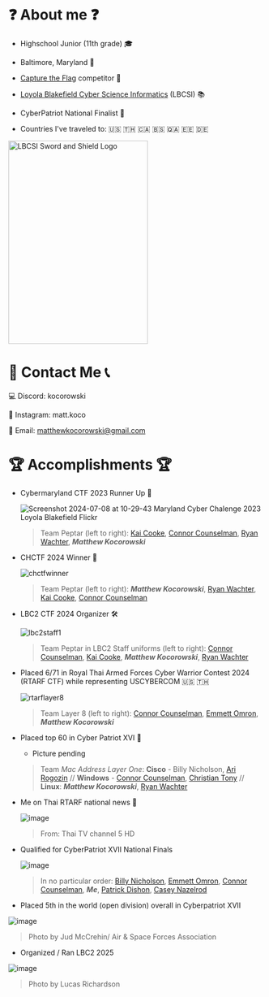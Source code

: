 # ❓ About me ❓

- Highschool Junior (11th grade) 🎓
- Baltimore, Maryland 📍
- [Capture the Flag](https://github.com/mattkoco/Sisyphus/tree/main) competitor 🚩
- [Loyola Blakefield Cyber Science Informatics](https://lbc2.org/lbcsi/) (LBCSI) 📚
- CyberPatriot National Finalist 👑

- Countries I've traveled to: 🇺🇸 🇹🇭 🇨🇦 🇧🇸 🇶🇦 🇪🇪 🇩🇪


<img src="https://github.com/mattkoco/mattkoco/assets/108554371/6a3a9ac1-003d-418e-8c8a-096f719e29cd" alt="LBCSI Sword and Shield Logo" width="275" height="400" />





# 📮 Contact Me 📞

💻 Discord: kocorowski

📸 Instagram: matt.koco

📝 Email: matthewkocorowski@gmail.com




# 🏆 Accomplishments 🏆

- Cybermaryland CTF 2023 Runner Up 🥈
  
  ![Screenshot 2024-07-08 at 10-29-43 Maryland Cyber Chalenge 2023 Loyola Blakefield Flickr](https://github.com/mattkoco/mattkoco/assets/108554371/eb96998a-85d2-4b6a-923a-b97a01301435)

  > Team Peptar (left to right): [Kai Cooke](https://github.com/ediveroli), [Connor Counselman](https://github.com/ConnorC455), [Ryan Wachter](https://github.com/rcwachter), ***Matthew Kocorowski***

- CHCTF 2024 Winner 🥇

  ![chctfwinner](https://github.com/mattkoco/mattkoco/assets/108554371/9cb15aa5-b660-45b4-90c9-9be83dbd7c6e)

  > Team Peptar (left to right): ***Matthew Kocorowski***, [Ryan Wachter](https://github.com/rcwachter), [Kai Cooke](https://github.com/ediveroli), [Connor Counselman](https://github.com/ConnorC455)
  
- LBC2 CTF 2024 Organizer 🛠

  ![lbc2staff1](https://github.com/mattkoco/mattkoco/assets/108554371/f1c1e564-965b-4232-b4d9-51211187e153)

  > Team Peptar in LBC2 Staff uniforms (left to right): [Connor Counselman](https://github.com/ConnorC455), [Kai Cooke](https://github.com/ediveroli), ***Matthew Kocorowski***, [Ryan Wachter](https://github.com/rcwachter)

- Placed 6/71 in Royal Thai Armed Forces Cyber Warrior Contest 2024 (RTARF CTF) while representing USCYBERCOM 🇺🇸 🇹🇭
  
  ![rtarflayer8](https://github.com/mattkoco/mattkoco/assets/108554371/585b3aa7-0e84-4963-960b-8a54c321f06c)

  > Team Layer 8 (left to right): [Connor Counselman](https://github.com/ConnorC455), [Emmett Omron](https://github.com/emomron2025), ***Matthew Kocorowski***

- Placed top 60 in Cyber Patriot XVI 🐧
  
  - Picture pending 
  
  > Team _Mac Address Layer One_: **Cisco** - Billy Nicholson, [Ari Rogozin](https://github.com/Rus1130) // **Windows** - [Connor Counselman](https://github.com/ConnorC455), [Christian Tony](https://github.com/c0demilk) // **Linux**: ***Matthew Kocorowski***, [Ryan Wachter](https://github.com/rcwachter)

- Me on Thai RTARF national news 📰

  ![image](https://github.com/user-attachments/assets/be926534-9ef4-4a03-80eb-4bc033a8ca74)

  > From: Thai TV channel 5 HD

- Qualified for CyberPatriot XVII National Finals
  
  ![image](https://github.com/user-attachments/assets/4c931b44-37b4-4dbe-8c12-c72e110804ce)


  > In no particular order: [Billy Nicholson](https://www.linkedin.com/in/billy-nicholson-92b58b304/), [Emmett Omron](https://github.com/emomron2025), [Connor Counselman](https://github.com/ConnorC455), ***Me***, [Patrick Dishon](https://github.com/pwdishon), [Casey Nazelrod](https://www.linkedin.com/in/casey-nazelrod/)

- Placed 5th in the world (open division) overall in Cyberpatriot XVII
  
![image](https://github.com/user-attachments/assets/e48c6412-3af4-4652-ba50-93ea072a5d37)

  > Photo by Jud McCrehin/ Air & Space Forces Association

- Organized / Ran LBC2 2025

![image](https://github.com/user-attachments/assets/d3b8be1f-cbe6-4775-b01f-1768e0f355c0)

  > Photo by Lucas Richardson

